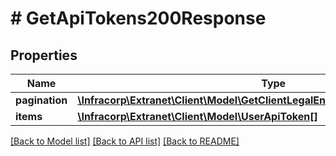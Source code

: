 # # GetApiTokens200Response

## Properties

Name | Type | Description | Notes
------------ | ------------- | ------------- | -------------
**pagination** | [**\Infracorp\Extranet\Client\Model\GetClientLegalEntities200ResponsePagination**](GetClientLegalEntities200ResponsePagination.md) |  | [optional]
**items** | [**\Infracorp\Extranet\Client\Model\UserApiToken[]**](UserApiToken.md) |  | [optional]

[[Back to Model list]](../../README.md#models) [[Back to API list]](../../README.md#endpoints) [[Back to README]](../../README.md)
